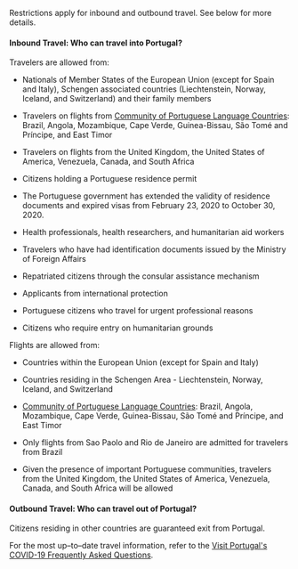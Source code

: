 Restrictions apply for inbound and outbound travel. See below for more details.

#### Inbound Travel: Who can travel into Portugal?

Travelers are allowed from:

- Nationals of Member States of the European Union (except for Spain and Italy), Schengen associated countries (Liechtenstein, Norway, Iceland, and Switzerland) and their family members

- Travelers on flights from [Community of Portuguese Language Countries](https://www.portaldiplomatico.mne.gov.pt/en/foreign-policy/community-of-portuguese-speaking-countries): Brazil, Angola, Mozambique, Cape Verde, Guinea-Bissau, São Tomé and Príncipe, and East Timor

- Travelers on flights from the United Kingdom, the United States of America, Venezuela, Canada, and South Africa

- Citizens holding a Portuguese residence permit

- The Portuguese government has extended the validity of residence documents and expired visas from February 23, 2020 to October 30, 2020.

- Health professionals, health researchers, and humanitarian aid workers

- Travelers who have had identification documents issued by the Ministry of Foreign Affairs

- Repatriated citizens through the consular assistance mechanism

- Applicants from international protection

- Portuguese citizens who travel for urgent professional reasons

- Citizens who require entry on humanitarian grounds


Flights are allowed from:

- Countries within the European Union (except for Spain and Italy)

- Countries residing in the Schengen Area - Liechtenstein, Norway, Iceland, and Switzerland

- [Community of Portuguese Language Countries](https://www.portaldiplomatico.mne.gov.pt/en/foreign-policy/community-of-portuguese-speaking-countries): Brazil, Angola, Mozambique, Cape Verde, Guinea-Bissau, São Tomé and Príncipe, and East Timor

- Only flights from Sao Paolo and Rio de Janeiro are admitted for travelers from Brazil
  
- Given the presence of important Portuguese communities, travelers from the United Kingdom, the United States of America, Venezuela, Canada, and South Africa will be allowed

#### Outbound Travel: Who can travel out of Portugal?

Citizens residing in other countries are guaranteed exit from Portugal.

For the most up–to–date travel information, refer to the [Visit Portugal's COVID-19 Frequently Asked Questions](https://www.visitportugal.com/en/node/421189).
